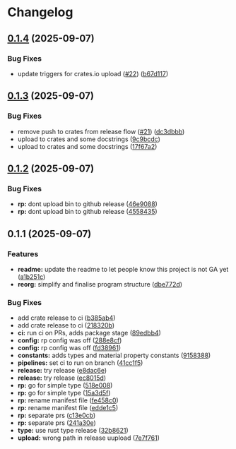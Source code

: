 # Changelog

## [0.1.4](https://github.com/West-DevOps/rusty-reactor/compare/v0.1.3...v0.1.4) (2025-09-07)


### Bug Fixes

* update triggers for crates.io upload ([#22](https://github.com/West-DevOps/rusty-reactor/issues/22)) ([b67d117](https://github.com/West-DevOps/rusty-reactor/commit/b67d1176439bec2ed867af1727c75b75f1065fd9))

## [0.1.3](https://github.com/West-DevOps/rusty-reactor/compare/v0.1.2...v0.1.3) (2025-09-07)


### Bug Fixes

* remove push to crates from release flow ([#21](https://github.com/West-DevOps/rusty-reactor/issues/21)) ([dc3dbbb](https://github.com/West-DevOps/rusty-reactor/commit/dc3dbbbe58f0acaf48843667b96946cac6bbbf84))
* upload to crates and some docstrings ([9c9bcdc](https://github.com/West-DevOps/rusty-reactor/commit/9c9bcdcb840fbb543231f9083b2d91f65690e271))
* upload to crates and some docstrings ([17f67a2](https://github.com/West-DevOps/rusty-reactor/commit/17f67a2f4cfadebddfc086663b79f7987908cf0a))

## [0.1.2](https://github.com/West-DevOps/rusty-reactor/compare/v0.1.1...v0.1.2) (2025-09-07)


### Bug Fixes

* **rp:** dont upload bin to github release ([46e9088](https://github.com/West-DevOps/rusty-reactor/commit/46e90886cabb139367b6872b46f8a1892d5dabd6))
* **rp:** dont upload bin to github release ([4558435](https://github.com/West-DevOps/rusty-reactor/commit/455843596e20f71e693e6eb4d8e3d7b9ff0bddd6))

## 0.1.1 (2025-09-07)


### Features

* **readme:** update the readme to let people know this project is not GA yet ([a1b251c](https://github.com/West-DevOps/rusty-reactor/commit/a1b251c6d34b0ac619ac72cf5cdb9515e94d841f))
* **reorg:** simplify and finalise program structure ([dbe772d](https://github.com/West-DevOps/rusty-reactor/commit/dbe772dbfb904030d0ebc8c93a515c05a8d21792))


### Bug Fixes

* add crate release to ci ([b385ab4](https://github.com/West-DevOps/rusty-reactor/commit/b385ab431b0550d401120963f02a4db4b57b7c69))
* add crate release to ci ([218320b](https://github.com/West-DevOps/rusty-reactor/commit/218320b0764f088c156e89a4f3fa39a7c6b093eb))
* **ci:** run ci on PRs, adds package stage ([89edbb4](https://github.com/West-DevOps/rusty-reactor/commit/89edbb48e9b85e08f5fceb87e2452387a1d5bfd5))
* **config:** rp config was off ([288e8cf](https://github.com/West-DevOps/rusty-reactor/commit/288e8cfcabd9fbcb460975312de397668551722e))
* **config:** rp config was off ([fd38961](https://github.com/West-DevOps/rusty-reactor/commit/fd3896120d2ccf4cbeea62f686c955d37d969999))
* **constants:** adds types and material property constants ([9158388](https://github.com/West-DevOps/rusty-reactor/commit/91583885bf23c6f01921f8f3e4a3bbb6cf6245fe))
* **pipelines:** set ci to run on branch ([41cc1f5](https://github.com/West-DevOps/rusty-reactor/commit/41cc1f5df5c228c71c55cda86fd320af115e638f))
* **release:** try release ([e8dac6e](https://github.com/West-DevOps/rusty-reactor/commit/e8dac6e35ba51f0c48bda23ce1b1a7e272b081f7))
* **release:** try release ([ec8015d](https://github.com/West-DevOps/rusty-reactor/commit/ec8015defe52c0cb558a7ed520c8564b5097987c))
* **rp:** go for simple type ([518e008](https://github.com/West-DevOps/rusty-reactor/commit/518e00893e0c03cb985d17f7b8c19dd1d3a9e3b2))
* **rp:** go for simple type ([15a3d5f](https://github.com/West-DevOps/rusty-reactor/commit/15a3d5f8a762f7938a6d4fa1fcce26a443b48da2))
* **rp:** rename manifest file ([fe458c0](https://github.com/West-DevOps/rusty-reactor/commit/fe458c01c7a79c6b2f6008a1bb8a8928d80d199b))
* **rp:** rename manifest file ([edde1c5](https://github.com/West-DevOps/rusty-reactor/commit/edde1c594372c0ea90e27441acb989e32accc296))
* **rp:** separate prs ([c13e0cb](https://github.com/West-DevOps/rusty-reactor/commit/c13e0cb856a098a8900d5a9f69a9eee6fa0dffeb))
* **rp:** separate prs ([241a30e](https://github.com/West-DevOps/rusty-reactor/commit/241a30e1b4112990d2c168e9c43eefd84b9afaf3))
* **type:** use rust type release ([32b8621](https://github.com/West-DevOps/rusty-reactor/commit/32b8621ed155e435dbda7509b43c56688ce7fced))
* **upload:** wrong path in release uupload ([7e7f761](https://github.com/West-DevOps/rusty-reactor/commit/7e7f761d70a6663b149850cca84597646841e7ee))
